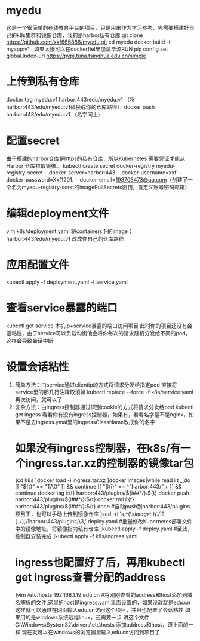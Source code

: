 # myedu
这是一个很简单的在线教育平台的项目，只是用来作为学习参考，先需要搭建好自己的k8s集群和镜像仓库，我的是harbor私有仓库
git clone https://github.com/xxf666888/myedu.git
cd myedu
docker build -t myapp:v1 .  如果太慢可以在dockerfiel里加清华源RUN pip config set global.index-url https://pypi.tuna.tsinghua.edu.cn/simple
# 上传到私有仓库
docker tag myedu:v1 harbor:443/edu/myedu:v1  （将harbor:443/edu/myedu:v1替换成你的仓库路径）
docker push harbor:443/edu/myedu:v1  （名字同上）
# 配置secret
由于搭建的harbor仓库是https的私有仓库，所以Kubernetes 需要凭证才能从Harbor 仓库拉取镜像。
kubectl create secret docker-registry myedu-registry-secret --docker-server=harbor:443 --docker-username=xxf --docker-password=Xxf1201. --docker-email=198703473@qq.com（创建了一个名为myedu-registry-scret的imagePullSecrets密钥，自定义账号密码邮箱）
# 编辑deployment文件
vim k8s/deployment.yaml
将containers下的image：harbor:443/edu/myedu:v1  改成你自己的仓库路径
# 应用配置文件
kubectl apply -f deployment.yaml -f service.yaml
# 查看service暴露的端口
kubectl get service
本机Ip+service暴露的端口访问项目
此时你的项目还没有会话粘性，由于service可以负载均衡他会将你每次的请求随机分发给不同的pod，这样会导致会话中断
# 设置会话粘性
1. 简单方法：由service通过clientip的方式将请求分发给指定pod
   直接将service里的那几行注释取消掉
   kubectl replace --force -f k8s/service.yaml
   再次访问，就可以了
3. 复杂方法：由ingress控制器通过识别cookie的方式将请求分发给pod
    kubectl get ingess 看看你有没有ingress控制器，如果有，看看名字是不是nginx，如果不是去ingress.ymal里的ingressClassName改成你的名字
    # 如果没有ingress控制器，在k8s/有一个ingress.tar.xz的控制器的镜像tar包
   ]cd k8s
   ]docker load -i ingress.tar.xz
   ]docker images|while read i t _;do
      [[ "${t}" == "TAG" ]] && continue
      [[ "${i}" =~ ^"harbor:443/".+ ]] && continue
      docker tag ${i}:${t} harbor:443/plugins/${i##*/}:${t}
      docker push harbor:443/plugins/${i##*/}:${t}
      docker rmi ${i}:${t} harbor:443/plugins/${i##*/}:${t}
   done #自动push到harbor:443/plugins项目下，也可以手动上传到镜像仓库
   ]sed -ri 's,^(\s*image: )(.*/)?(.+),\1harbor:443/plugins/\3,' deploy.yaml #批量修改Kubernetes部署文件中的镜像地址，将镜像指向私有仓库
   ]kubectl apply -f deploy.yaml  #至此，控制器安装完成
   ]kubectl apply -f k8s/ingress.yaml
   # ingress也配置好了后，再用kubectl get ingress查看分配的address
   ]vim /etc/hosts
     192.168.1.19  edu.cn    #将刚刚查看的address和host添加到域名解析的文件,这里的host是ingress.yaml里面设置的，如果没改就是edu.cn
   这样就可以通过在网页输入edu.cn访问这个项目，并且也配置了会话粘性
   如果用的是windows系统远程linux，还需要一步
   讲这个文件 C:\Windows\System32\drivers\etc\hosts  添加address和host，跟上面的一样
   现在就可以在windows的浏览器里输入edu.cn访问到项目了
   

